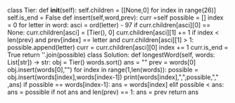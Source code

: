 class Tier:
def __init__(self):
self.children = [[None,0] for index in range(26)]
self.is_end = False
def insert(self,word,prev):
curr =self
possible = []
index = 0
for letter in word:
asci = ord(letter) - 97
if curr.children[asci][0] == None:
curr.children[asci] = [Tier(), 0]
curr.children[asci][1] += 1
if index < len(prev) and prev[index]  == letter and curr.children[asci][1] > 1:
possible.append(letter)
curr = curr.children[asci][0]
index += 1
curr.is_end = True
return ''.join(possible)
class Solution:
def longestWord(self, words: List[str]) -> str:
obj = Tier()
words.sort()
ans = ""
prev = words[0]
obj.insert(words[0],"")
for index in range(1,len(words)):
possible = obj.insert(words[index],words[index-1])
print(words[index],",",possible,"," ,ans)
if possible == words[index-1]:
ans = words[index]
elif possible < ans:
ans = possible
if not ans and len(prev) == 1:
ans = prev
return ans